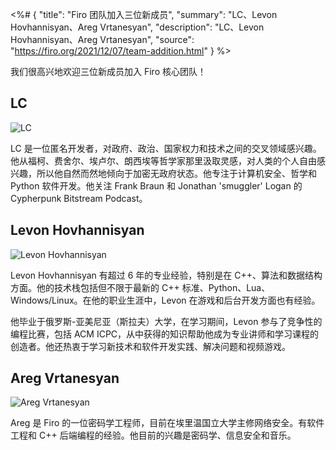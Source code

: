 <%# {
  "title": "Firo 团队加入三位新成员",
  "summary": "LC、Levon Hovhannisyan、Areg Vrtanesyan",
  "description": "LC、Levon Hovhannisyan、Areg Vrtanesyan",
  "source": "https://firo.org/2021/12/07/team-addition.html"
} %>

我们很高兴地欢迎三位新成员加入 Firo 核心团队！

## LC

![LC](https://firo.org/img/team/LC.jpg#size=245x245)

LC 是一位匿名开发者，对政府、政治、国家权力和技术之间的交叉领域感兴趣。他从福柯、费舍尔、埃卢尔、朗西埃等哲学家那里汲取灵感，对人类的个人自由感兴趣，所以他自然而然地倾向于加密无政府状态。他专注于计算机安全、哲学和 Python 软件开发。他关注 Frank Braun 和 Jonathan 'smuggler' Logan 的 Cypherpunk Bitstream Podcast。

## Levon Hovhannisyan

![Levon Hovhannisyan](https://firo.org/img/team/levonh.png#size=240x245)

Levon Hovhannisyan 有超过 6 年的专业经验，特别是在 C++、算法和数据结构方面。他的技术栈包括但不限于最新的 C++ 标准、Python、Lua、Windows/Linux。在他的职业生涯中，Levon 在游戏和后台开发方面也有经验。

他毕业于俄罗斯-亚美尼亚（斯拉夫）大学，在学习期间，Levon 参与了竞争性的编程比赛，包括 ACM ICPC，从中获得的知识帮助他成为专业讲师和学习课程的创造者。他还热衷于学习新技术和软件开发实践、解决问题和视频游戏。

## Areg Vrtanesyan

![Areg Vrtanesyan](https://firo.org/img/team/Areg.png#size=247x247)

Areg 是 Firo 的一位密码学工程师，目前在埃里温国立大学主修网络安全。有软件工程和 C++ 后端编程的经验。他目前的兴趣是密码学、信息安全和音乐。
